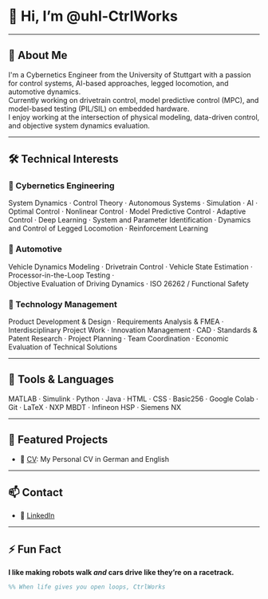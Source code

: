 # 👋 Hi, I’m @uhl-CtrlWorks

---

## 🚀 About Me

I'm a Cybernetics Engineer from the University of Stuttgart with a passion for control systems, AI-based approaches, legged locomotion, and automotive dynamics.  
Currently working on drivetrain control, model predictive control (MPC), and model-based testing (PIL/SIL) on embedded hardware.  
I enjoy working at the intersection of physical modeling, data-driven control, and objective system dynamics evaluation.

---

## 🛠️ Technical Interests

### 🔧 Cybernetics Engineering  
System Dynamics · Control Theory · Autonomous Systems · Simulation · AI · Optimal Control · Nonlinear Control · 
Model Predictive Control · Adaptive Control · Deep Learning · System and Parameter Identification · 
Dynamics and Control of Legged Locomotion · Reinforcement Learning

### 🚗 Automotive  
Vehicle Dynamics Modeling · Drivetrain Control · Vehicle State Estimation · Processor-in-the-Loop Testing ·  
Objective Evaluation of Driving Dynamics · ISO 26262 / Functional Safety 

### 🧩 Technology Management  
Product Development & Design · Requirements Analysis & FMEA · Interdisciplinary Project Work · Innovation Management · 
CAD · Standards & Patent Research · Project Planning · Team Coordination · Economic Evaluation of Technical Solutions

---

## 🧰 Tools & Languages  
MATLAB · Simulink · Python · Java · HTML · CSS · Basic256 · Google Colab · Git · LaTeX · NXP MBDT · Infineon HSP · Siemens NX

---

## 📂 Featured Projects  
- 🔧 [CV](https://github.com/users/uhl-CtrlWorks/projects/1): My Personal CV in German and English

---

## 📫 Contact  
- 💼 [LinkedIn](https://www.linkedin.com/in/ramón-tamino-uhl-a79105201)  

---

## ⚡ Fun Fact  
**I like making robots walk *and* cars drive like they’re on a racetrack.**  

```matlab
%% When life gives you open loops, CtrlWorks
